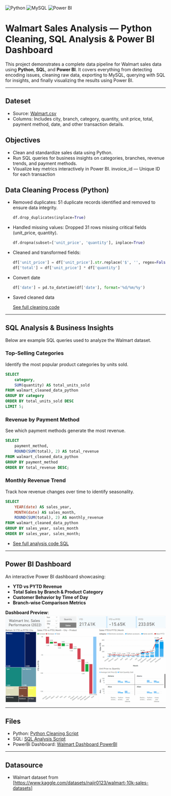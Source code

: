![Python](https://img.shields.io/badge/Python-3776AB.svg?style=for-the-badge&logo=Python&logoColor=white)
![MySQL](https://img.shields.io/badge/mysql-%2300f.svg?style=for-the-badge&logo=mysql&logoColor=white)
![Power BI](https://img.shields.io/badge/power_bi-F2C811?style=for-the-badge&logo=powerbi&logoColor=black)

#  Walmart Sales Analysis — Python Cleaning, SQL Analysis & Power BI Dashboard

This project demonstrates a complete data pipeline for Walmart sales data using **Python**, **SQL**, and **Power BI**. It covers everything from detecting encoding issues, cleaning raw data, exporting to MySQL, querying with SQL for insights, and finally visualizing the results using Power BI.

---

##  Dateset

- Source: [Walmart.csv](https://github.com/kChe626/Walmart/blob/main/Walmart.csv)
- Columns: Includes city, branch, category, quantity, unit price, total, payment method, date, and other transaction details.

## Objectives

- Clean and standardize sales data using Python.
- Run SQL queries for business insights on categories, branches, revenue trends, and payment methods.
- Visualize key metrics interactively in Power BI.  invoice_id — Unique ID for each transaction

##  Data Cleaning Process (Python)

- Removed duplicates: 51 duplicate records identified and removed to ensure data integrity.
  ```python
  df.drop_duplicates(inplace=True)
  ```
- Handled missing values: Dropped 31 rows missing critical fields (unit_price, quantity).
  ```python
  df.dropna(subset=['unit_price', 'quantity'], inplace=True)
  ```
- Cleaned and transformed fields:
  ```python
  df['unit_price'] = df['unit_price'].str.replace('$', '', regex=False).astype(float)
  df['total'] = df['unit_price'] * df['quantity']
  ```
- Convert date
  ```python
  df['date'] = pd.to_datetime(df['date'], format='%d/%m/%y')
  ```

- Saved cleaned data


  [See full cleaning code](https://github.com/kChe626/Walmart/blob/main/Walmart_clean_python.ipynb)

---

##  SQL Analysis & Business Insights
Below are example SQL queries used to analyze the Walmart dataset.

### Top-Selling Categories
Identify the most popular product categories by units sold.
```sql
SELECT 
    category, 
    SUM(quantity) AS total_units_sold
FROM walmart_cleaned_data_python
GROUP BY category
ORDER BY total_units_sold DESC
LIMIT 5;
```

### Revenue by Payment Method
See which payment methods generate the most revenue.
```sql
SELECT 
    payment_method, 
    ROUND(SUM(total), 2) AS total_revenue
FROM walmart_cleaned_data_python
GROUP BY payment_method
ORDER BY total_revenue DESC;
```

###  Monthly Revenue Trend
Track how revenue changes over time to identify seasonality.
```sql
SELECT 
    YEAR(date) AS sales_year, 
    MONTH(date) AS sales_month, 
    ROUND(SUM(total), 2) AS monthly_revenue
FROM walmart_cleaned_data_python
GROUP BY sales_year, sales_month
ORDER BY sales_year, sales_month;
```
- [See full analysis code SQL](https://github.com/kChe626/Walmart/blob/main/walmart_sql_analysis.sql)
---

##  Power BI Dashboard

An interactive Power BI dashboard showcasing:

- **YTD vs PYTD Revenue**
- **Total Sales by Branch & Product Category**
- **Customer Behavior by Time of Day**
- **Branch-wise Comparison Metrics**

 **Dashboard Preview**:  
![Dashboard](https://github.com/kChe626/Walmart/blob/main/Walmart%20Power%20Bi%20Dashboard.gif)

---


## Files
- Python: [Python Cleaning Script](https://github.com/kChe626/Walmart/blob/main/Walmart_clean_python.ipynb)
- SQL: [SQL Analysis Script](https://github.com/kChe626/Walmart/blob/main/walmart_sql_analysis.sql)
- PowerBi Dashboard: [Walmart Dashboard PowerBI](https://github.com/kChe626/Walmart/blob/main/Walmart_Dashboard.pbix)

---

## Datasource


- Walmart dataset from [https://www.kaggle.com/datasets/najir0123/walmart-10k-sales-datasets]
